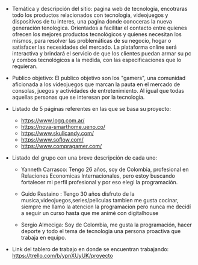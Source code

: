 - Temática y descripción del sitio: pagina web de tecnologia, encotraras todo los productos relacionados con tecnologia, videojuegos y dispositivos de tu interes, una pagina donde conoceras la nueva generación tenologica. Orientados a facilitar el contacto entre quienes ofrecen los mejores productos tecnológicos y quienes necesitan los mismos, para resolver las problemáticas de su negocio, hogar o satisfacer las necesidades del mercado.
La plataforma online será interactiva y brindará el servicio de que los clientes puedan armar su pc y combos tecnológicos a la medida, con las especificaciones que lo requieran.

- Publico objetivo: El publico objetivo son los "gamers", una comunidad aficionada a los videojuegos que marcan la pauta en el mercado de consolas, juegos y actividades de entretenimiento. Al igual que todas aquellas personas que se interesan por la tecnologia.

- Listado de 5 páginas referentes en las que se basa su proyecto:
    - https://www.logg.com.ar/
    - https://nova-smarthome.ueno.co/
    - https://www.skullcandy.com/
    - https://www.soflow.com/
    - https://www.compragamer.com/

- Listado del grupo con una breve descripción de cada uno:

    - Yanneth Carrasco: Tengo 26 años, soy de Colombia, profesional en Relaciones Economicas Internacionales, pero estoy buscando fortalecer mi perfil profesional y por eso elegi la programación.

    - Guido Restaino : Tengo 30 años disfruto de la musica,videojuegos,series/peliculas tambien me gusta cocinar, siempre me llamo la atencion la programacion pero nunca me decidí a seguir un curso hasta que me animé con digitalhouse

    - Sergio Almeciga: Soy de Colombia, me gusta la programación, hacer deporte y todo el tema de tecnologia una persona proactiva que trabaja en equipo.

- Link del tablero de trabajo en donde se encuentran trabajando: https://trello.com/b/ypnXUyUK/proyecto
